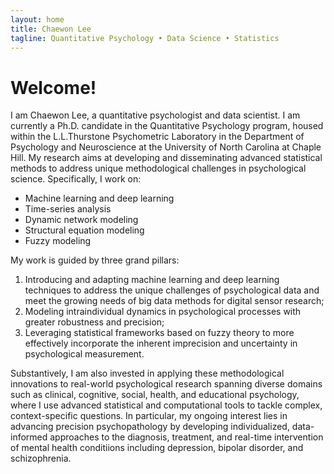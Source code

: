 ```yaml
---
layout: home
title: Chaewon Lee
tagline: Quantitative Psychology • Data Science • Statistics
---
```


# Welcome!

I am Chaewon Lee, a quantitative psychologist and data scientist.
I am currently a Ph.D. candidate in the Quantitative Psychology program, housed within the L.L.Thurstone Psychometric Laboratory in the Department of Psychology and Neuroscience at the University of North Carolina at Chaple Hill.
My research aims at developing and disseminating advanced statistical methods to address unique methodological challenges in psychological science. Specifically, I work on:

- Machine learning and deep learning  
- Time-series analysis
- Dynamic network modeling
- Structural equation modeling
- Fuzzy modeling

My work is guided by three grand pillars: 
1. Introducing and adapting machine learning and deep learning techniques to address the unique challenges of psychological data and meet the growing needs of big data methods for digital sensor research;
2. Modeling intraindividual dynamics in psychological processes with greater robustness and precision;
3. Leveraging statistical frameworks based on fuzzy theory to more effectively incorporate the inherent imprecision and uncertainty in psychological measurement.

Substantively, I am also invested in applying these methodological innovations to real-world psychological research spanning diverse domains such as clinical, cognitive, social, health, and educational psychology, where I use advanced statistical and computational tools to tackle complex, context-specific questions. 
In particular, my ongoing interest lies in advancing precision psychopathology by developing individualized, data-informed approaches to the diagnosis, treatment, and real-time intervention of mental health conditiions including depression, bipolar disorder, and schizophrenia.
